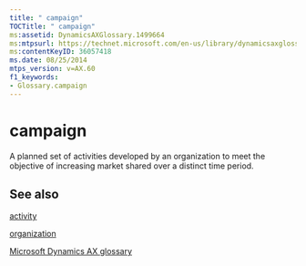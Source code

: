 ```yaml
---
title: " campaign"
TOCTitle: " campaign"
ms:assetid: DynamicsAXGlossary.1499664
ms:mtpsurl: https://technet.microsoft.com/en-us/library/dynamicsaxglossary.1499664(v=AX.60)
ms:contentKeyID: 36057418
ms.date: 08/25/2014
mtps_version: v=AX.60
f1_keywords:
- Glossary.campaign
---
```


# campaign

A planned set of activities developed by an organization to meet the objective of increasing market shared over a distinct time period.

## See also

[activity](activity.md)

[organization](organization.md)

[Microsoft Dynamics AX glossary](glossary/microsoft-dynamics-ax-glossary.md)

  


